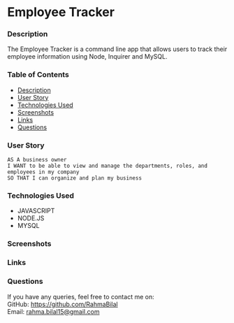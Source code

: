 # Employee Tracker

### Description

The Employee Tracker is a command line app that allows users to track their employee information using Node, Inquirer and MySQL.

### Table of Contents

- [Description](#description)
- [User Story](#user-story)
- [Technologies Used](#technologies-used)
- [Screenshots](#screenshots)
- [Links](#links)
- [Questions](#questions)



### User Story

```
AS A business owner
I WANT to be able to view and manage the departments, roles, and employees in my company
SO THAT I can organize and plan my business
```

### Technologies Used

- JAVASCRIPT
- NODE.JS
- MYSQL

### Screenshots

### Links


### Questions

If you have any queries, feel free to contact me on:
<br>
GitHub: https://github.com/RahmaBilal
<br>
Email: rahma.bilal15@gmail.com